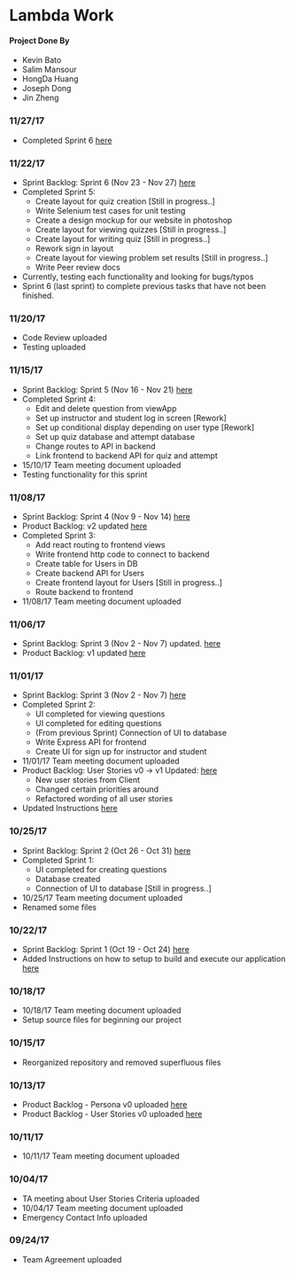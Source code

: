 # Lambda Work

#### Project Done By
- Kevin Bato
- Salim Mansour
- HongDa Huang
- Joseph Dong
- Jin Zheng

### 11/27/17
- Completed Sprint 6 [here](./Deliverables/Sprint_Backlog-Sprint.pdf)

### 11/22/17
- Sprint Backlog: Sprint 6 (Nov 23 - Nov 27) [here](./Deliverables/Sprint_Backlog-Sprint.pdf)
- Completed Sprint 5:
  * Create layout for quiz creation [Still in progress..]
  * Write Selenium test cases for unit testing
  * Create a design mockup for our website in photoshop
  * Create layout for viewing quizzes [Still in progress..]
  * Create layout for writing quiz [Still in progress..]
  * Rework sign in layout
  * Create layout for viewing problem set results [Still in progress..]
  * Write Peer review docs
- Currently, testing each functionality and looking for bugs/typos
- Sprint 6 (last sprint) to complete previous tasks that have not been finished.

### 11/20/17
- Code Review uploaded
- Testing uploaded

### 11/15/17
- Sprint Backlog: Sprint 5 (Nov 16 - Nov 21) [here](./Deliverables/Sprint_Backlog-Sprint.pdf)
- Completed Sprint 4:
  * Edit and delete question from viewApp
  * Set up instructor and student log in screen [Rework]
  * Set up conditional display depending on user type [Rework]
  * Set up quiz database and attempt database
  * Change routes to API in backend
  * Link frontend to backend API for quiz and attempt
- 15/10/17 Team meeting document uploaded
- Testing functionality for this sprint

### 11/08/17
- Sprint Backlog: Sprint 4 (Nov 9 - Nov 14) [here](./Deliverables/Sprint_Backlog-Sprint.pdf)
- Product Backlog: v2 updated [here](./Deliverables/Product_Backlog-User_Stories.pdf)
- Completed Sprint 3:
  * Add react routing to frontend views
  * Write frontend http code to connect to backend
  * Create table for Users in DB
  * Create backend API for Users
  * Create frontend layout for Users [Still in progress..]
  * Route backend to frontend
- 11/08/17 Team meeting document uploaded

### 11/06/17
- Sprint Backlog: Sprint 3 (Nov 2 - Nov 7) updated. [here](./Deliverables/Sprint_Backlog-Sprint.pdf)
- Product Backlog: v1 updated [here](./Deliverables/Product_Backlog-User_Stories.pdf)

### 11/01/17
- Sprint Backlog: Sprint 3 (Nov 2 - Nov 7) [here](./Deliverables/Sprint_Backlog-Sprint.pdf)
- Completed Sprint 2:
  * UI completed for viewing questions
  * UI completed for editing questions
  * (From previous Sprint) Connection of UI to database
  * Write Express API for frontend
  * Create UI for sign up for instructor and student
- 11/01/17 Team meeting document uploaded
- Product Backlog: User Stories v0 -> v1 Updated: [here](./Deliverables/Product_Backlog-User_Stories.pdf)
  * New user stories from Client
  * Changed certain priorities around
  * Refactored wording of all user stories
- Updated Instructions [here](./setup.txt)

### 10/25/17
- Sprint Backlog: Sprint 2 (Oct 26 - Oct 31) [here](./Deliverables/Sprint_Backlog-Sprint.pdf)
- Completed Sprint 1:
  * UI completed for creating questions
  * Database created
  * Connection of UI to database [Still in progress..]
- 10/25/17 Team meeting document uploaded
- Renamed some files

### 10/22/17
- Sprint Backlog: Sprint 1 (Oct 19 - Oct 24) [here](./Deliverables/Sprint_Backlog-Sprint.pdf)
- Added Instructions on how to setup to build and execute our application [here](./setup.txt)

### 10/18/17
- 10/18/17 Team meeting document uploaded
- Setup source files for beginning our project

### 10/15/17
- Reorganized repository and removed superfluous files

### 10/13/17
- Product Backlog - Persona v0 uploaded [here](./Deliverables/Product_Backlog-Personas.pdf)
- Product Backlog - User Stories v0 uploaded [here](./Deliverables/Product_Backlog-User_Stories.pdf)

### 10/11/17
- 10/11/17 Team meeting document uploaded

### 10/04/17
- TA meeting about User Stories Criteria uploaded
- 10/04/17 Team meeting document uploaded
- Emergency Contact Info uploaded

### 09/24/17
- Team Agreement uploaded
